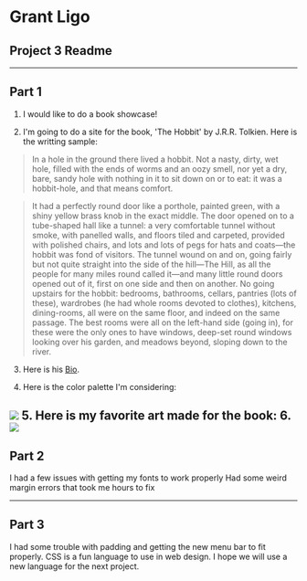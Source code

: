 # Grant Ligo

## Project 3 Readme
---
Part 1
---
1. I would like to do a book showcase!

2. I'm going to do a site for the book, 'The Hobbit' by J.R.R. Tolkien. Here is the writting sample:

>In a hole in the ground there lived a hobbit. Not a nasty, dirty, wet hole, filled with the ends of worms and an oozy smell, nor yet a dry, bare, sandy hole with nothing in it to sit down on or to eat: it was a hobbit-hole, and that means comfort.

>It had a perfectly round door like a porthole, painted green, with a shiny yellow brass knob in the exact middle. The door opened on to a tube-shaped hall like a tunnel: a very comfortable tunnel without smoke, with panelled walls, and floors tiled and carpeted, provided with polished chairs, and lots and lots of pegs for hats and coats—the hobbit was fond of visitors. The tunnel wound on and on, going fairly but not quite straight into the side of the hill—The Hill, as all the people for many miles round called it—and many little round doors opened out of it, first on one side and then on another. No going upstairs for the hobbit: bedrooms, bathrooms, cellars, pantries (lots of these), wardrobes (he had whole rooms devoted to clothes), kitchens, dining-rooms, all were on the same floor, and indeed on the same passage. The best rooms were all on the left-hand side (going in), for these were the only ones to have windows, deep-set round windows looking over his garden, and meadows beyond, sloping down to the river.

3. Here is his [Bio](https://www.tolkiensociety.org/author/biography/).

4. Here is the color palette I'm considering:

![](https://coolors.co/export/png/ceec97-00a676-f7f9f9-a76d60-601700)
5. Here is my favorite art made for the book:
6.
![](https://i.pinimg.com/originals/ea/d8/7f/ead87f4430d93fec2a7c77b82233b85a.gif)
---
Part 2
---
I had a few issues with getting my fonts to work properly
Had some weird margin errors that took me hours to fix

---
Part 3
---
I had some trouble with padding and getting the new menu bar to fit properly. CSS is a fun language to use in web design. I hope we will use a new language for the next project.
